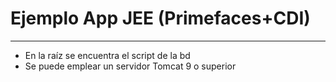 # Ejemplo App JEE (Primefaces+CDI)
*** 
* En la raíz se encuentra el script de la bd 
* Se puede emplear un servidor Tomcat 9 o superior